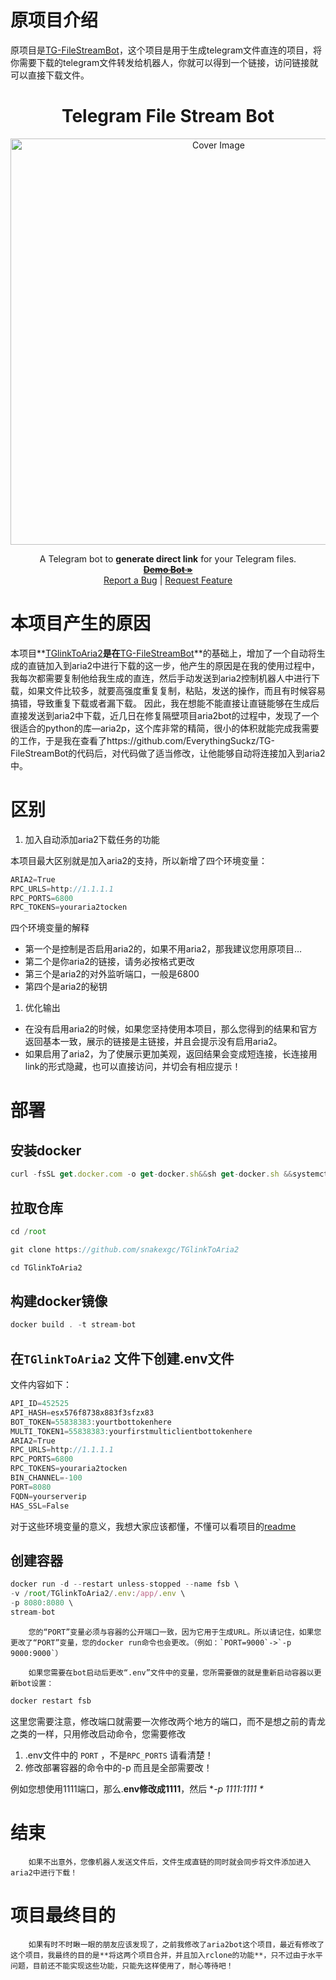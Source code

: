# 原项目介绍
原项目是[TG-FileStreamBot](https://github.com/EverythingSuckz/TG-FileStreamBot)，这个项目是用于生成telegram文件直连的项目，将你需要下载的telegram文件转发给机器人，你就可以得到一个链接，访问链接就可以直接下载文件。
<h1 align="center">Telegram File Stream Bot</h1>
<p align="center">
  <a href="https://github.com/EverythingSuckz/TG-FileStreamBot">
    <img src="https://socialify.git.ci/EverythingSuckz/TG-FileStreamBot/image?description=1&font=Source%20Code%20Pro&forks=1&issues=1&logo=https://telegra.ph/file/01385a9f4cf0419682b87.png&pattern=Circuit%20Board&pulls=1&stargazers=1&theme=Dark" alt="Cover Image" width="650">
  </a>
  <p align="center">
    A Telegram bot to <b>generate direct link</b> for your Telegram files.
    <br />
    <a href="https://telegram.dog/TG_FileStreamBot"><strong><s>Demo Bot »</s></strong></a>
    <br />
    <a href="https://github.com/EverythingSuckz/TG-FileStreamBot/issues">Report a Bug</a>
    |
    <a href="https://github.com/EverythingSuckz/TG-FileStreamBot/issues">Request Feature</a>
  </p>
</p>



# 本项目产生的原因
  本项目**[TGlinkToAria2](https://github.com/snakexgc/TGlinkToAria2)**是在**[TG-FileStreamBot](https://github.com/EverythingSuckz/TG-FileStreamBot)**的基础上，增加了一个自动将生成的直链加入到aria2中进行下载的这一步，他产生的原因是在我的使用过程中，我每次都需要复制他给我生成的直连，然后手动发送到aria2控制机器人中进行下载，如果文件比较多，就要高强度重复复制，粘贴，发送的操作，而且有时候容易搞错，导致重复下载或者漏下载。
  因此，我在想能不能直接让直链能够在生成后直接发送到aria2中下载，近几日在修复隔壁项目aria2bot的过程中，发现了一个很适合的python的库—aria2p，这个库非常的精简，很小的体积就能完成我需要的工作，于是我在查看了https://github.com/EverythingSuckz/TG-FileStreamBot的代码后，对代码做了适当修改，让他能够自动将连接加入到aria2中。

# 区别

1. 加入自动添加aria2下载任务的功能

本项目最大区别就是加入aria2的支持，所以新增了四个环境变量：

```jsx
ARIA2=True
RPC_URLS=http://1.1.1.1
RPC_PORTS=6800
RPC_TOKENS=youraria2tocken
```

四个环境变量的解释

- 第一个是控制是否启用aria2的，如果不用aria2，那我建议您用原项目…
- 第二个是你aria2的链接，请务必按格式更改
- 第三个是aria2的对外监听端口，一般是6800
- 第四个是aria2的秘钥
1. 优化输出
- 在没有启用aria2的时候，如果您坚持使用本项目，那么您得到的结果和官方返回基本一致，展示的链接是主链接，并且会提示没有启用aria2。
- 如果启用了aria2，为了使展示更加美观，返回结果会变成短连接，长连接用link的形式隐藏，也可以直接访问，并切会有相应提示！

# 部署

## 安装docker

```jsx
curl -fsSL get.docker.com -o get-docker.sh&&sh get-docker.sh &&systemctl enable docker&&systemctl start docker
```

## 拉取仓库

```jsx
cd /root

git clone https://github.com/snakexgc/TGlinkToAria2

cd TGlinkToAria2
```

## 构建docker镜像

```jsx
docker build . -t stream-bot
```

## 在`TGlinkToAria2` 文件下创建.env文件

文件内容如下：

```jsx
API_ID=452525
API_HASH=esx576f8738x883f3sfzx83
BOT_TOKEN=55838383:yourtbottokenhere
MULTI_TOKEN1=55838383:yourfirstmulticlientbottokenhere
ARIA2=True
RPC_URLS=http://1.1.1.1
RPC_PORTS=6800
RPC_TOKENS=youraria2tocken
BIN_CHANNEL=-100
PORT=8080
FQDN=yourserverip
HAS_SSL=False
```

对于这些环境变量的意义，我想大家应该都懂，不懂可以看项目的[readme](https://github.com/snakexgc/TGlinkToAria2/blob/main/README.md)

## 创建容器

```jsx
docker run -d --restart unless-stopped --name fsb \
-v /root/TGlinkToAria2/.env:/app/.env \
-p 8080:8080 \
stream-bot
```

        您的“PORT”变量必须与容器的公开端口一致，因为它用于生成URL。所以请记住，如果您更改了“PORT”变量，您的docker run命令也会更改。（例如：`PORT=9000`->`-p 9000:9000`）

        如果您需要在bot启动后更改“.env”文件中的变量，您所需要做的就是重新启动容器以更新bot设置：

```jsx
docker restart fsb
```

这里您需要注意，修改端口就需要一次修改两个地方的端口，而不是想之前的青龙之类的一样，只用修改启动命令，您需要修改

1. .env文件中的 `PORT` ，不是`RPC_PORTS` 请看清楚！
2. 修改部署容器的命令中的-p 而且是全部需要改！


例如您想使用1111端口，那么.**env修改成1111**，然后 **-p 1111:1111 \**

# 结束

        如果不出意外，您像机器人发送文件后，文件生成直链的同时就会同步将文件添加进入aria2中进行下载！

# 项目最终目的

        如果有时不时瞅一眼的朋友应该发现了，之前我修改了aria2bot这个项目，最近有修改了这个项目，我最终的目的是**将这两个项目合并，并且加入rclone的功能**，只不过由于水平问题，目前还不能实现这些功能，只能先这样使用了，耐心等待吧！
